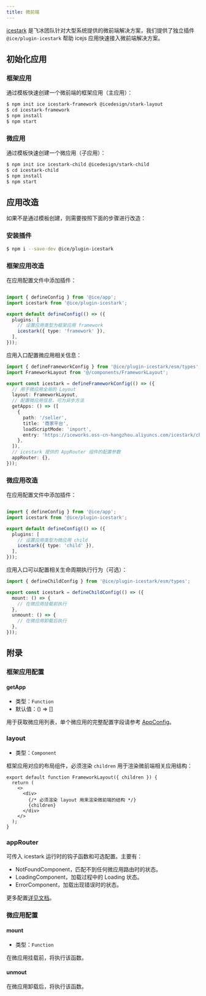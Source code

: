 ```yaml
---
title: 微前端
---
```


[icestark](https://micro-frontends.ice.work/) 是飞冰团队针对大型系统提供的微前端解决方案，我们提供了独立插件 `@ice/plugin-icestark` 帮助 icejs 应用快速接入微前端解决方案。

## 初始化应用

### 框架应用

通过模板快速创建一个微前端的框架应用（主应用）：

```bash
$ npm init ice icestark-framework @icedesign/stark-layout
$ cd icestark-framework
$ npm install
$ npm start
```

### 微应用

通过模板快速创建一个微应用（子应用）：

```bash
$ npm init ice icestark-child @icedesign/stark-child
$ cd icestark-child
$ npm install
$ npm start
```

## 应用改造

如果不是通过模板创建，则需要按照下面的步骤进行改造：

### 安装插件

```bash
$ npm i --save-dev @ice/plugin-icestark
```

### 框架应用改造

在应用配置文件中添加插件：

```ts title="ice.config.mts"

import { defineConfig } from '@ice/app';
import icestark from '@ice/plugin-icestark';

export default defineConfig(() => ({
  plugins: [
    // 设置应用类型为框架应用 framework
    icestark({ type: 'framework' }),
  ],
}));
```

应用入口配置微应用相关信息：

```ts title="src/app.ts"
import { defineFrameworkConfig } from '@ice/plugin-icestark/esm/types';
import FrameworkLayout from '@/components/FrameworkLayout';

export const icestark = defineFrameworkConfig(() => ({
  // 用于微应用全局的 Layout
  layout: FrameworkLayout,
  // 配置微应用信息，可为异步方法
  getApps: () => ([
    {
      path: '/seller',
      title: '商家平台',
      loadScriptMode: 'import',
      entry: 'https://iceworks.oss-cn-hangzhou.aliyuncs.com/icestark/child-seller-ice-vite/index.html',
    },
  ]),
  // icestark 提供的 AppRouter 组件的配置参数
  appRouter: {},
}));
```

### 微应用改造

在应用配置文件中添加插件：

```ts title="ice.config.mts"

import { defineConfig } from '@ice/app';
import icestark from '@ice/plugin-icestark';

export default defineConfig(() => ({
  plugins: [
    // 设置应用类型为微应用 child
    icestark({ type: 'child' }),
  ],
}));
```

应用入口可以配置相关生命周期执行行为（可选）：

```ts title="ice.config.mts"
import { defineChildConfig } from '@ice/plugin-icestark/esm/types';

export const icestark = defineChildConfig(() => ({
  mount: () => {
    // 在微应用挂载前执行
  },
  unmount: () => {
    // 在微应用卸载后执行
  },
}));
```

## 附录

### 框架应用配置

#### getApp

- 类型：`Function`
- 默认值：() => []

用于获取微应用列表，单个微应用的完整配置字段请参考 [AppConfig](https://micro-frontends.ice.work/docs/api/ice-stark/#appconfig)。

### layout

- 类型：`Component`

框架应用对应的布局组件，必须渲染 `children` 用于渲染微前端相关应用结构：

```tsx
export default function FrameworkLayout({ children }) {
  return (
    <>
      <div>
        {/* 必须渲染 layout 用来渲染微前端的结构 */}
        {children}
      </div>
    </>
  );
}
```

### appRouter

可传入 icestark 运行时的钩子函数和可选配置。主要有：

- NotFoundComponent，匹配不到任何微应用路由时的状态。
- LoadingComponent，加载过程中的 Loading 状态。
- ErrorComponent，加载出现错误时的状态。

更多配置[详见文档](https://micro-frontends.ice.work/docs/api/ice-stark/#approuter)。

### 微应用配置

#### mount

- 类型：`Function`

在微应用挂载前，将执行该函数。

#### unmout

在微应用卸载后，将执行该函数。
